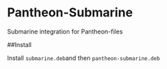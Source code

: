 # Pantheon-Submarine
Submarine integration for Pantheon-files

##Install

Install `submarine.deb`and then `pantheon-submarine.deb`
